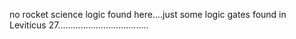 no rocket science logic found here....just some logic gates found in Leviticus 27....................................
